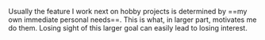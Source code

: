 Usually the feature I work next on hobby projects is determined by ==my own immediate personal needs==. This is what, in larger part, motivates me do them. Losing sight of this larger goal can easily lead to losing interest.